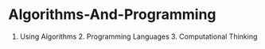 # Algorithms-And-Programming
1. Using Algorithms 2. Programming Languages 3. Computational Thinking
